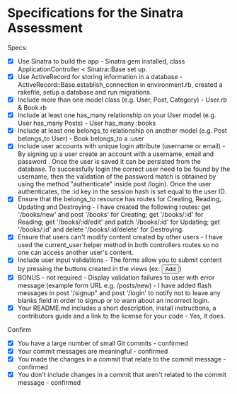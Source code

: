 # Specifications for the Sinatra Assessment

Specs:
- [x] Use Sinatra to build the app - Sinatra gem installed, class ApplicationController < Sinatra::Base set up.
- [x] Use ActiveRecord for storing information in a database - ActiveRecord::Base.establish_connection in environment.rb, created a rakefile, setup a database and run migrations.
- [x] Include more than one model class (e.g. User, Post, Category) - User.rb & Book.rb
- [x] Include at least one has_many relationship on your User model (e.g. User has_many Posts) - User has_many :books
- [x] Include at least one belongs_to relationship on another model (e.g. Post belongs_to User) - Book belongs_to a :user
- [x] Include user accounts with unique login attribute (username or email) - By signing up a user create an account with a username, email and password . Once the user is saved it can be persisted from the database. To successfully login the correct user need to be found by the username, then the validation of the password match is obtained by using the method "authenticate" inside post /login). Once the user authenticates, the :id key in the session hash is set equal to the user ID.
- [x] Ensure that the belongs_to resource has routes for Creating, Reading, Updating and Destroying - I have created the following routes: get '/books/new' and post '/books' for Creating; get '/books/:id' for Reading; get '/books/:id/edit' and patch '/books/:id' for Updating; get '/books/:id' and delete '/books/:id/delete' for Destroying.
- [x] Ensure that users can't modify content created by other users - I have used the current_user helper method in both controllers routes so no one can access another user's content.
- [x] Include user input validations - The forms allow you to submit content by pressing the buttons created in the views (ex: <input type="submit" class="btn btn-info" value="Add">)
- [x] BONUS - not required - Display validation failures to user with error message (example form URL e.g. /posts/new) - I have added flash messages in post '/signup" and post '/login' to notify not to leave any blanks field in order to signup or to warn about an incorrect login.
- [x] Your README.md includes a short description, install instructions, a contributors guide and a link to the license for your code - Yes, it does.

Confirm
- [x] You have a large number of small Git commits - confirmed
- [x] Your commit messages are meaningful - confirmed
- [x] You made the changes in a commit that relate to the commit message - confirmed
- [x] You don't include changes in a commit that aren't related to the commit message - confirmed
